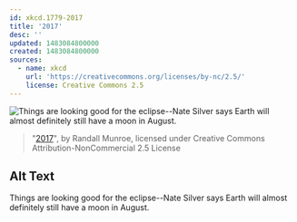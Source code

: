 ```yaml
---
id: xkcd.1779-2017
title: '2017'
desc: ''
updated: 1483084800000
created: 1483084800000
sources:
  - name: xkcd
    url: 'https://creativecommons.org/licenses/by-nc/2.5/'
    license: Creative Commons 2.5
---
```

![Things are looking good for the eclipse--Nate Silver says Earth will almost definitely still have a moon in August.](https://imgs.xkcd.com/comics/2017.png)
> "[2017](https://xkcd.com/1779/)", by Randall Munroe, licensed under Creative Commons Attribution-NonCommercial 2.5 License

## Alt Text
Things are looking good for the eclipse--Nate Silver says Earth will almost definitely still have a moon in August.
